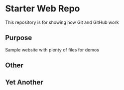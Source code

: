 # Starter Web Repo

This repository is for showing how Git and GitHub work

## Purpose

Sample website with plenty of files for demos

## Other

## Yet Another
